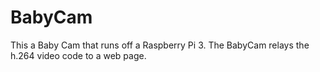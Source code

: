 # BabyCam
This a Baby Cam that runs off a Raspberry Pi 3. The BabyCam relays the h.264 video code to a web page.  
